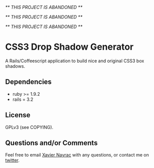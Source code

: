 _** THIS PROJECT IS ABANDONED **_

_** THIS PROJECT IS ABANDONED **_

_** THIS PROJECT IS ABANDONED **_

CSS3 Drop Shadow Generator
============================

A Rails/Coffeescript application to build nice and original CSS3 box shadows.

Dependencies
--------------------------

  * ruby >= 1.9.2
  * rails = 3.2

License
--------------------------

GPLv3 (see COPYING).

Questions and/or Comments
--------------------------

Feel free to email [Xavier Nayrac](mailto:xavier.nayrac@gmail.com)
with any questions, or contact me on [twitter](https://twitter.com/lkdjiin).
